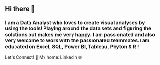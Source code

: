 ## Hi there 👋

### I am a Data Analyst who loves to create visual analyses by using the tools! Playing around the data sets and figuring the solutions out makes me very happy. I am passionated and also very welcome to work with the passionated teammates.I am educated on Excel, SQL, Power BI, Tableau, Phyton & R  !



Let's Connect! 🤝
My home: LinkedIn 🌐







